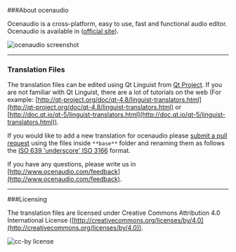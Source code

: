 ###About ocenaudio

Ocenaudio is a cross-platform, easy to use, fast and functional audio editor. Ocenaudio is available in ([official site](http://www.ocenaudio.com)).

![ocenaudio screenshot](http://www.ocenaudio.com/imgs/screenshot_mac01.png)

___

### Translation Files

The translation files can be edited using Qt Linguist from [Qt Project](http://qt-project.org). If you are not familiar with Qt Linguist, there are a lot of tutorials on the web (For example:
[http://qt-project.org/doc/qt-4.8/linguist-translators.html](http://qt-project.org/doc/qt-4.8/linguist-translators.html) or [http://doc.qt.io/qt-5/linguist-translators.html](http://doc.qt.io/qt-5/linguist-translators.html)).

If you would like to add a new translation for ocenaudio please
[submit a pull request](https://github.com/ocenaudio/ocenaudio-translations/pull/new/master) using the files inside `**base**` folder and renaming them as follows the
[ISO 639 'underscore' ISO 3166](http://www.localeplanet.com/icu/) format.

If you have any questions, please write us in [http://www.ocenaudio.com/feedback](http://www.ocenaudio.com/feedback).

___

###Licensing

The translation files are licensed under Creative Commons Attribution 4.0 International License ([http://creativecommons.org/licenses/by/4.0](http://creativecommons.org/licenses/by/4.0)).

![cc-by license](http://i.creativecommons.org/l/by/4.0/88x31.png)
